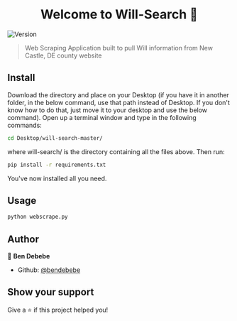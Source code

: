 <h1 align="center">Welcome to Will-Search 👋</h1>
<p>
  <img alt="Version" src="https://img.shields.io/badge/version-1.0-blue.svg?cacheSeconds=2592000" />
</p>

> Web Scraping Application built to pull Will information from New Castle, DE county website

## Install

Download the directory and place on your Desktop (if you have it in another folder, in the below command, use that path instead of Desktop. If you don't know how to do that, just move it to your desktop and use the below command). Open up a terminal window and type in the following commands:

```sh
cd Desktop/will-search-master/
```
where will-search/ is the directory containing all the files above. Then run:

```sh
pip install -r requirements.txt
```

You've now installed all you need.

## Usage

```sh
python webscrape.py
```

## Author

👤 **Ben Debebe**

* Github: [@bendebebe](https://github.com/bendebebe)

## Show your support

Give a ⭐️ if this project helped you!
